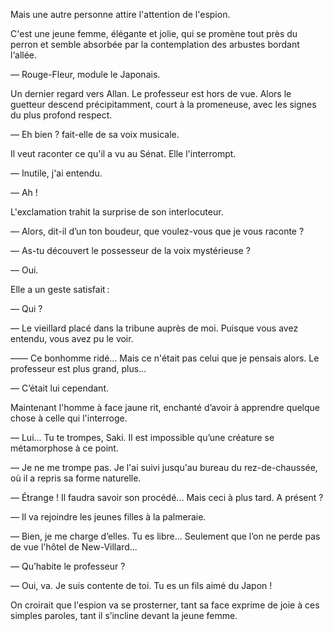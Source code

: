 Mais une autre personne attire l'attention de l'espion.

C'est une jeune femme, élégante et jolie, qui se promène tout près du perron et semble absorbée par la contemplation des arbustes bordant l‘allée.

— Rouge-Fleur, module le Japonais.

Un dernier regard vers Allan. Le professeur est hors de vue. Alors le
guetteur descend précipitamment, court à la promeneuse, avec les signes du
plus profond respect.

— Eh bien ? fait-elle de sa voix musicale.

Il veut raconter ce qu'il a vu au Sénat. Elle l'interrompt.

— Inutile, j'ai entendu.

— Ah !

L'exclamation trahit la surprise de son interlocuteur.

— Alors, dit-il d’un ton boudeur, que voulez-vous que je vous raconte ?

— As-tu découvert le possesseur de la voix mystérieuse ?

— Oui.

Elle a un geste satisfait :

— Qui ?

— Le vieillard placé dans la tribune auprès de moi. Puisque vous avez
entendu, vous avez pu le voir.

—— Ce bonhomme ridé... Mais ce n'était pas celui que je pensais alors. Le
professeur est plus grand, plus...

— C’était lui cependant.

Maintenant l'homme à face jaune rit, enchanté d’avoir à apprendre quelque chose à celle qui l'interroge.

— Lui... Tu te trompes, Saki. Il est impossible qu’une créature se métamorphose à ce point.

— Je ne me trompe pas. Je l'ai suivi jusqu'au bureau du rez-de-chaussée, où il a repris sa forme naturelle.

— Étrange ! Il faudra savoir son procédé... Mais ceci à plus tard. A présent ?

— Il va rejoindre les jeunes filles à la palmeraie.

— Bien, je me charge d’elles. Tu es libre... Seulement que l’on ne perde pas de vue l'hôtel de New-Villard...

— Qu’habite le professeur ?

— Oui, va. Je suis contente de toi. Tu es un fils aimé du Japon !

On croirait que l'espion va se prosterner, tant sa face exprime de joie à ces simples paroles, tant il s’incline devant la jeune femme.
